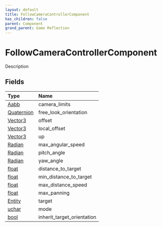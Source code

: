 ```yaml
---
layout: default
title: FollowCameraControllerComponent
has_children: false
parent: Component
grand_parent: Game Reflection
---
```

# FollowCameraControllerComponent
Description 

## Fields

| Type | Name |
|:----------|:--------------|
| [Aabb](/riftbreaker-wiki/docs/game-reflection/classes/aabb/) | camera_limits |
| [Quaternion](/riftbreaker-wiki/docs/game-reflection/classes/quaternion/) | free_look_orientation |
| [Vector3](/riftbreaker-wiki/docs/game-reflection/classes/vector3/) | offset |
| [Vector3](/riftbreaker-wiki/docs/game-reflection/classes/vector3/) | local_offset |
| [Vector3](/riftbreaker-wiki/docs/game-reflection/classes/vector3/) | up |
| [Radian](/riftbreaker-wiki/docs/game-reflection/classes/radian/) | max_angular_speed |
| [Radian](/riftbreaker-wiki/docs/game-reflection/classes/radian/) | pitch_angle |
| [Radian](/riftbreaker-wiki/docs/game-reflection/classes/radian/) | yaw_angle |
| [float](/riftbreaker-wiki/docs/game-reflection/components/float/) | distance_to_target |
| [float](/riftbreaker-wiki/docs/game-reflection/components/float/) | min_distance_to_target |
| [float](/riftbreaker-wiki/docs/game-reflection/components/float/) | max_distance_speed |
| [float](/riftbreaker-wiki/docs/game-reflection/components/float/) | max_panning |
| [Entity](/riftbreaker-wiki/docs/game-reflection/classes/entity/) | target |
| [uchar](/riftbreaker-wiki/docs/game-reflection/enums/uchar/) | mode |
| [bool](/riftbreaker-wiki/docs/game-reflection/components/bool/) | inherit_target_orientation |

